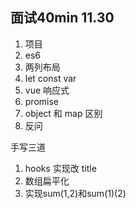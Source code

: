 ## 面试40min   11.30

1. 项目
2. es6
3. 两列布局
4. let const var
5. vue 响应式
6. promise
7. object 和 map 区别
8. 反问

手写三道

1. hooks 实现改 title
2. 数组扁平化
3. 实现sum(1,2)和sum(1)(2)
